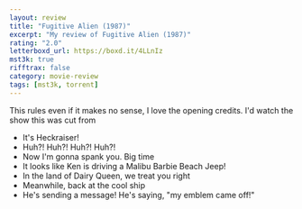 ```yaml
---
layout: review
title: "Fugitive Alien (1987)"
excerpt: "My review of Fugitive Alien (1987)"
rating: "2.0"
letterboxd_url: https://boxd.it/4LLnIz
mst3k: true
rifftrax: false
category: movie-review
tags: [mst3k, torrent]
---
```


This rules even if it makes no sense, I love the opening credits. I'd watch the show this was cut from

- It's Heckraiser!
- Huh?! Huh?! Huh?! Huh?!
- Now I'm gonna spank you. Big time
- It looks like Ken is driving a Malibu Barbie Beach Jeep!
- In the land of Dairy Queen, we treat you right
- Meanwhile, back at the cool ship
- He's sending a message! He's saying, "my emblem came off!"
